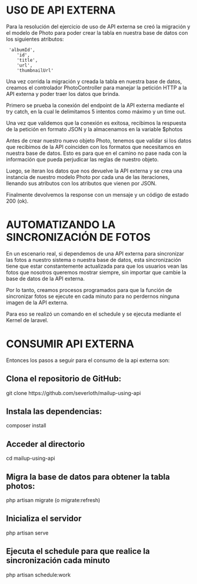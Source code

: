 <h1>USO DE API EXTERNA</h1>

Para la resolución del ejercicio de uso de API externa se creó la migración y el modelo de Photo para poder crear la tabla en nuestra base de datos con los siguientes atributos:

     'albumId',
        'id',
        'title',
        'url',
        'thumbnailUrl'



Una vez corrida la migración y creada la tabla en nuestra base de datos, creamos el controlador PhotoController para manejar la petición HTTP a la API externa y poder traer los datos que brinda.


Primero se prueba la conexión del endpoint de la API externa mediante el try catch, en la cual le delimitamos 5 intentos como máximo y un time out. 

Una vez que validemos que la conexión es exitosa, recibimos la respuesta de la petición en formato JSON y la almacenamos en la variable $photos

Antes de crear nuestro nuevo objeto Photo, tenemos que validar si los datos que recibimos de la API coinciden con los formatos que necesitamos en nuestra base de datos. Esto es para que en el camino no pase nada con la información que pueda perjudicar las reglas de nuestro objeto.

Luego, se iteran los datos que nos devuelve la API externa y se crea una instancia de nuestro modelo Photo por cada una de las iteraciones, llenando sus atributos con los atributos que vienen por JSON. 


Finalmente devolvemos la response con un mensaje y un código de estado 200 (ok).



<h1>AUTOMATIZANDO LA SINCRONIZACIÓN DE FOTOS</h1>

En un escenario real, si dependemos de una API externa para sincronizar las fotos a nuestro sistema o nuestra base de datos, esta sincronización tiene que estar constantemente actualizada para que los usuarios vean las fotos que nosotros queremos mostrar siempre, sin importar que cambie la base de datos de la API externa.

Por lo tanto, creamos procesos programados para que la función de sincronizar fotos se ejecute en cada minuto para no perdernos ninguna imagen de la API externa.

Para eso se realizó un comando en el schedule y se ejecuta mediante el Kernel de laravel.


<h1>CONSUMIR API EXTERNA</h1>

Entonces los pasos a seguir para el consumo de la api externa son:

<h2>Clona el repositorio de GitHub:</h2>
git clone https://github.com/severloth/mailup-using-api

<h2>Instala las dependencias:</h2>
	composer install

 <h2>Acceder al directorio</h2>
    cd mailup-using-api

<h2>Migra la base de datos para obtener la tabla photos:</h2>
	php artisan migrate (o migrate:refresh)
	
<h2>Inicializa el servidor</h2>
	php artisan serve

<h2>Ejecuta el schedule para que realice la sincronización cada minuto </h2>
	php artisan schedule:work

